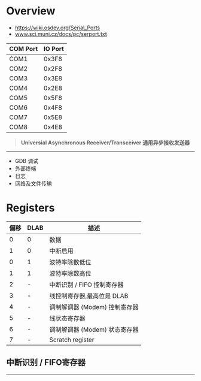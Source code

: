 # Overview

-   https://wiki.osdev.org/Serial_Ports
-   www.sci.muni.cz/docs/pc/serport.txt

| COM Port | IO Port |
| -------- | ------- |
| COM1     | 0x3F8   |
| COM2     | 0x2F8   |
| COM3     | 0x3E8   |
| COM4     | 0x2E8   |
| COM5     | 0x5F8   |
| COM6     | 0x4F8   |
| COM7     | 0x5E8   |
| COM8     | 0x4E8   |

>   **Universial Asynchronous Receiver/Transceiver 通用异步接收发送器**



---

-   GDB 调试
-   外部终端
-   日志
-   网络及文件传输

# Registers

| 偏移 | DLAB | 描述                          |
| ---- | ---- | ----------------------------- |
| 0    | 0    | 数据                          |
| 1    | 0    | 中断启用                      |
| 0    | 1    | 波特率除数低位                |
| 1    | 1    | 波特率除数高位                |
| 2    | -    | 中断识别 / FIFO 控制寄存器    |
| 3    | -    | 线控制寄存器,最高位是 DLAB    |
| 4    | -    | 调制解调器 (Modem) 控制寄存器 |
| 5    | -    | 线状态寄存器                  |
| 6    | -    | 调制解调器 (Modem) 状态寄存器 |
| 7    | -    | Scratch register              |

## 中断识别 / FIFO寄存器



---

